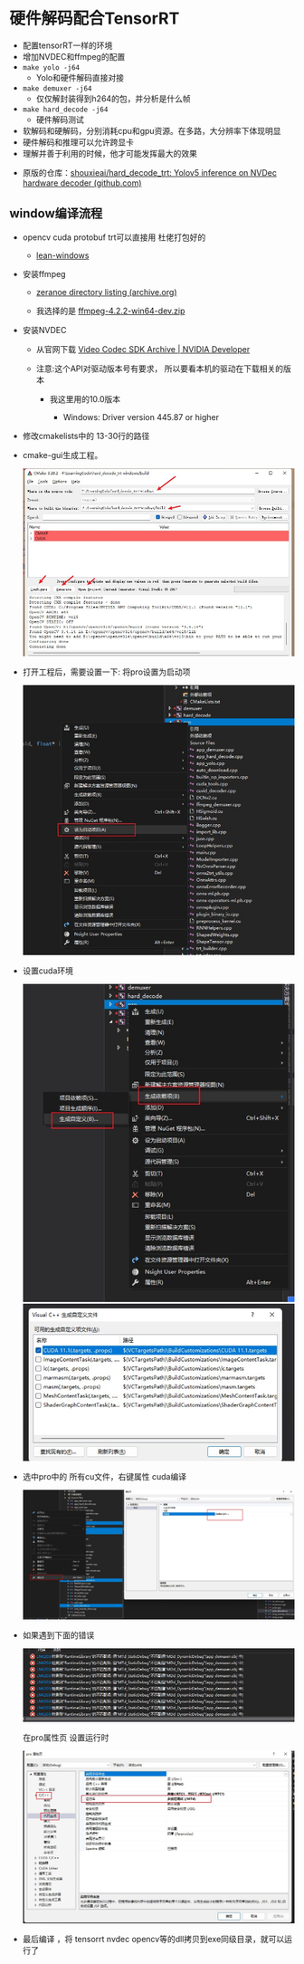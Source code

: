 # 硬件解码配合TensorRT

- 配置tensorRT一样的环境
- 增加NVDEC和ffmpeg的配置
- `make yolo -j64`
  - Yolo和硬件解码直接对接
- `make demuxer -j64`
  - 仅仅解封装得到h264的包，并分析是什么帧
- `make hard_decode -j64`
  - 硬件解码测试
- 软解码和硬解码，分别消耗cpu和gpu资源。在多路，大分辨率下体现明显
- 硬件解码和推理可以允许跨显卡
- 理解并善于利用的时候，他才可能发挥最大的效果
* 原版的仓库：[shouxieai/hard_decode_trt: Yolov5 inference on NVDec hardware decoder (github.com)](https://github.com/shouxieai/hard_decode_trt)

## window编译流程

* opencv cuda protobuf trt可以直接用 杜佬打包好的
  
  * [lean-windows](https://github.com/shouxieai/tensorRT_Pro/blob/main/lean/README.md)

* 安装ffmpeg 
  
  * [zeranoe directory listing (archive.org)](https://archive.org/download/zeranoe/win64/dev/)
  
  * 我选择的是 [ffmpeg-4.2.2-win64-dev.zip](https://archive.org/download/zeranoe/win64/dev/ffmpeg-4.2.2-win64-dev.zip)

* 安装NVDEC
  
  * 从官网下载 [Video Codec SDK Archive | NVIDIA Developer](https://developer.nvidia.com/video-codec-sdk-archive)
  
  * 注意:这个API对驱动版本号有要求， 所以要看本机的驱动在下载相关的版本
    
    * 我这里用的10.0版本
      
      * Windows: Driver version 445.87 or higher

* 修改cmakelists中的 13-30行的路径

* cmake-gui生成工程。
  
  ![](./docs/0.jpg)

* 打开工程后，需要设置一下:  将pro设置为启动项
  
  ![./docs/7.jpg](./docs/7.jpg)

* 设置cuda环境
  
  ![](./docs/4.jpg)![](./docs/5.jpg)

* 选中pro中的 所有cu文件，右键属性 cuda编译
  
  ![](./docs/6.jpg)

* 如果遇到下面的错误
  
  ![](./docs/2.jpg)
  
  在pro属性页 设置运行时
  
  ![](./docs/3.jpg)

* 最后编译 ，将 tensorrt  nvdec opencv等的dll拷贝到exe同级目录，就可以运行了